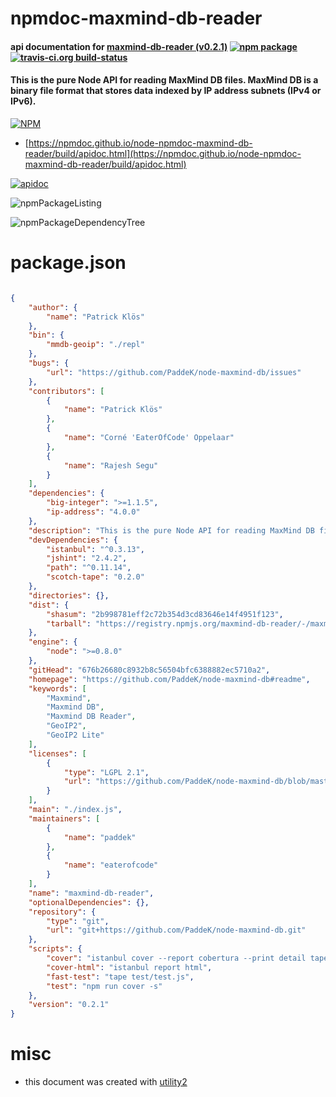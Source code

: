 # npmdoc-maxmind-db-reader

#### api documentation for  [maxmind-db-reader (v0.2.1)](https://github.com/PaddeK/node-maxmind-db#readme)  [![npm package](https://img.shields.io/npm/v/npmdoc-maxmind-db-reader.svg?style=flat-square)](https://www.npmjs.org/package/npmdoc-maxmind-db-reader) [![travis-ci.org build-status](https://api.travis-ci.org/npmdoc/node-npmdoc-maxmind-db-reader.svg)](https://travis-ci.org/npmdoc/node-npmdoc-maxmind-db-reader)

#### This is the pure Node API for reading MaxMind DB files. MaxMind DB is a binary file format that stores data indexed by IP address subnets (IPv4 or IPv6).

[![NPM](https://nodei.co/npm/maxmind-db-reader.png?downloads=true&downloadRank=true&stars=true)](https://www.npmjs.com/package/maxmind-db-reader)

- [https://npmdoc.github.io/node-npmdoc-maxmind-db-reader/build/apidoc.html](https://npmdoc.github.io/node-npmdoc-maxmind-db-reader/build/apidoc.html)

[![apidoc](https://npmdoc.github.io/node-npmdoc-maxmind-db-reader/build/screenCapture.buildCi.browser.%252Ftmp%252Fbuild%252Fapidoc.html.png)](https://npmdoc.github.io/node-npmdoc-maxmind-db-reader/build/apidoc.html)

![npmPackageListing](https://npmdoc.github.io/node-npmdoc-maxmind-db-reader/build/screenCapture.npmPackageListing.svg)

![npmPackageDependencyTree](https://npmdoc.github.io/node-npmdoc-maxmind-db-reader/build/screenCapture.npmPackageDependencyTree.svg)



# package.json

```json

{
    "author": {
        "name": "Patrick Klös"
    },
    "bin": {
        "mmdb-geoip": "./repl"
    },
    "bugs": {
        "url": "https://github.com/PaddeK/node-maxmind-db/issues"
    },
    "contributors": [
        {
            "name": "Patrick Klös"
        },
        {
            "name": "Corné 'EaterOfCode' Oppelaar"
        },
        {
            "name": "Rajesh Segu"
        }
    ],
    "dependencies": {
        "big-integer": ">=1.1.5",
        "ip-address": "4.0.0"
    },
    "description": "This is the pure Node API for reading MaxMind DB files. MaxMind DB is a binary file format that stores data indexed by IP address subnets (IPv4 or IPv6).",
    "devDependencies": {
        "istanbul": "^0.3.13",
        "jshint": "2.4.2",
        "path": "^0.11.14",
        "scotch-tape": "0.2.0"
    },
    "directories": {},
    "dist": {
        "shasum": "2b998781eff2c72b354d3cd83646e14f4951f123",
        "tarball": "https://registry.npmjs.org/maxmind-db-reader/-/maxmind-db-reader-0.2.1.tgz"
    },
    "engine": {
        "node": ">=0.8.0"
    },
    "gitHead": "676b26680c8932b8c56504bfc6388882ec5710a2",
    "homepage": "https://github.com/PaddeK/node-maxmind-db#readme",
    "keywords": [
        "Maxmind",
        "Maxmind DB",
        "Maxmind DB Reader",
        "GeoIP2",
        "GeoIP2 Lite"
    ],
    "licenses": [
        {
            "type": "LGPL 2.1",
            "url": "https://github.com/PaddeK/node-maxmind-db/blob/master/LICENSE"
        }
    ],
    "main": "./index.js",
    "maintainers": [
        {
            "name": "paddek"
        },
        {
            "name": "eaterofcode"
        }
    ],
    "name": "maxmind-db-reader",
    "optionalDependencies": {},
    "repository": {
        "type": "git",
        "url": "git+https://github.com/PaddeK/node-maxmind-db.git"
    },
    "scripts": {
        "cover": "istanbul cover --report cobertura --print detail tape -- test/test.js",
        "cover-html": "istanbul report html",
        "fast-test": "tape test/test.js",
        "test": "npm run cover -s"
    },
    "version": "0.2.1"
}
```



# misc
- this document was created with [utility2](https://github.com/kaizhu256/node-utility2)
